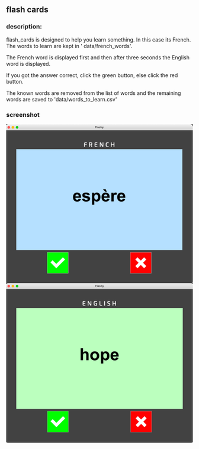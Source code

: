 ## flash cards

### description:

flash_cards is designed to help you learn something. In this case its French. The words to learn are kept in '
data/french_words'.<p> The French word is displayed first and then after three seconds the English word is displayed.<p>
If you got the answer correct, click the green button, else click the red button.<p>The known words are removed from the
list of words and the remaining words are saved to 'data/words_to_learn.csv'
<br>

### screenshot

![screenshot](screenshot.png)
